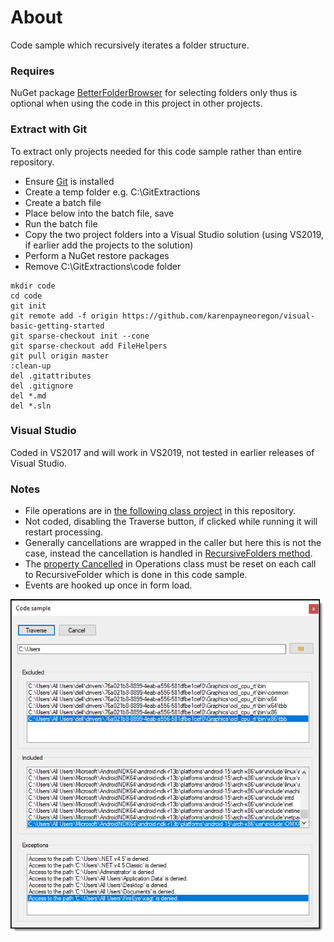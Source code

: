 ﻿# About

Code sample which recursively iterates a folder structure.

### Requires

NuGet package [BetterFolderBrowser](https://www.nuget.org/packages/BetterFolderBrowser/) for selecting folders only thus is optional when using the code in this project in other projects.

### Extract with Git

To extract only projects needed for this code sample rather than entire repository.

- Ensure [Git](https://git-scm.com/book/en/v2/Getting-Started-Installing-Git) is installed
- Create a temp folder e.g. C:\GitExtractions
- Create a batch file
- Place below into the batch file, save
- Run the batch file
- Copy the two project folders into a Visual Studio solution (using VS2019, if earlier add the projects to the solution)
- Perform a NuGet restore packages
- Remove C:\GitExtractions\code folder

```batch
mkdir code
cd code
git init
git remote add -f origin https://github.com/karenpayneoregon/visual-basic-getting-started
git sparse-checkout init --cone
git sparse-checkout add FileHelpers
git pull origin master
:clean-up
del .gitattributes
del .gitignore
del *.md
del *.sln
```


### Visual Studio

Coded in VS2017 and will work in VS2019, not tested in earlier releases of Visual Studio.

### Notes

-  File operations are in [the following class project](https://github.com/karenpayneoregon/visual-basic-getting-started/tree/master/FileHelpers) in this repository.
-  Not coded, disabling the Traverse button, if clicked while running it will restart processing.
-  Generally cancellations are wrapped in the caller but here this is not the case, instead the cancellation is handled in [RecursiveFolders method](https://github.com/karenpayneoregon/visual-basic-getting-started/blob/master/FileHelpers/Operations.vb#L61).
-  The [property Cancelled](https://github.com/karenpayneoregon/visual-basic-getting-started/blob/master/FileHelpers/Operations.vb#L31) in Operations class must be reset on each call to RecursiveFolder which is done in this code sample.
-  Events are hooked up once in form load.

![screen](../assets/recurseFolders.png)
